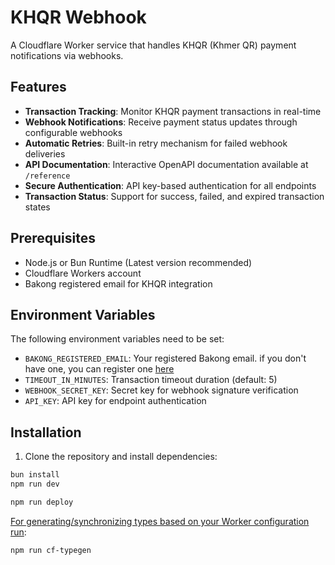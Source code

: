 # KHQR Webhook

A Cloudflare Worker service that handles KHQR (Khmer QR) payment notifications via webhooks.

## Features

- **Transaction Tracking**: Monitor KHQR payment transactions in real-time
- **Webhook Notifications**: Receive payment status updates through configurable webhooks
- **Automatic Retries**: Built-in retry mechanism for failed webhook deliveries
- **API Documentation**: Interactive OpenAPI documentation available at `/reference`
- **Secure Authentication**: API key-based authentication for all endpoints
- **Transaction Status**: Support for success, failed, and expired transaction states

## Prerequisites

- Node.js or Bun Runtime (Latest version recommended)
- Cloudflare Workers account
- Bakong registered email for KHQR integration

## Environment Variables

The following environment variables need to be set:

- `BAKONG_REGISTERED_EMAIL`: Your registered Bakong email. if you don't have one, you can register one [here](https://api-bakong.nbc.gov.kh/register)
- `TIMEOUT_IN_MINUTES`: Transaction timeout duration (default: 5)
- `WEBHOOK_SECRET_KEY`: Secret key for webhook signature verification
- `API_KEY`: API key for endpoint authentication

## Installation

1. Clone the repository and install dependencies:

```bash
bun install
npm run dev
```

```txt
npm run deploy
```

[For generating/synchronizing types based on your Worker configuration run](https://developers.cloudflare.com/workers/wrangler/commands/#types):

```txt
npm run cf-typegen
```
